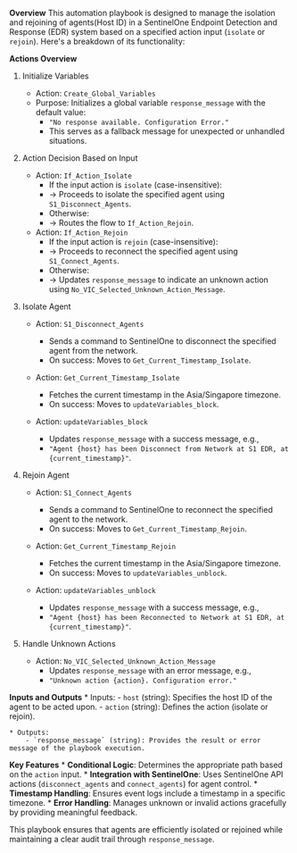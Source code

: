 **Overview**
This automation playbook is designed to manage the isolation and rejoining of agents(Host ID) in a SentinelOne Endpoint Detection and Response (EDR) system based on a specified action input (`isolate` or `rejoin`). Here's a breakdown of its functionality:

**Actions Overview**
1. Initialize Variables
    * Action: `Create_Global_Variables`
    * Purpose: Initializes a global variable `response_message` with the default value:
      - `"No response available. Configuration Error."`
      - This serves as a fallback message for unexpected or unhandled situations.

2. Action Decision Based on Input
    * Action: `If_Action_Isolate`
        - If the input action is `isolate` (case-insensitive):
        - → Proceeds to isolate the specified agent using `S1_Disconnect_Agents`.
        - Otherwise:
        - → Routes the flow to `If_Action_Rejoin`.
    * Action: `If_Action_Rejoin`
        - If the input action is `rejoin` (case-insensitive):
        - → Proceeds to reconnect the specified agent using `S1_Connect_Agents`.
        - Otherwise:
        - → Updates `response_message` to indicate an unknown action using `No_VIC_Selected_Unknown_Action_Message`.

3. Isolate Agent
    * Action: `S1_Disconnect_Agents`
        - Sends a command to SentinelOne to disconnect the specified agent from the network.
        - On success: Moves to `Get_Current_Timestamp_Isolate`.

    * Action: `Get_Current_Timestamp_Isolate`
        - Fetches the current timestamp in the Asia/Singapore timezone.
        - On success: Moves to `updateVariables_block`.

    * Action: `updateVariables_block`
        - Updates `response_message` with a success message, e.g.,
        - `"Agent {host} has been Disconnect from Network at S1 EDR, at {current_timestamp}"`.

4. Rejoin Agent

    * Action: `S1_Connect_Agents`
        - Sends a command to SentinelOne to reconnect the specified agent to the network.
        - On success: Moves to `Get_Current_Timestamp_Rejoin`.

    * Action: `Get_Current_Timestamp_Rejoin`
        - Fetches the current timestamp in the Asia/Singapore timezone.
        - On success: Moves to `updateVariables_unblock`.

    * Action: `updateVariables_unblock`
        - Updates `response_message` with a success message, e.g.,
        - `"Agent {host} has been Reconnected to Network at S1 EDR, at {current_timestamp}"`.

5. Handle Unknown Actions

    * Action: `No_VIC_Selected_Unknown_Action_Message`
        - Updates `response_message` with an error message, e.g.,
        - `"Unknown action {action}. Configuration error."`

**Inputs and Outputs**
    * Inputs:
        - `host` (string): Specifies the host ID of the agent to be acted upon.
        - `action` (string): Defines the action (isolate or rejoin).

    * Outputs:
        - `response_message` (string): Provides the result or error message of the playbook execution.

**Key Features**
    * **Conditional Logic**: Determines the appropriate path based on the `action` input.
    * **Integration with SentinelOne**: Uses SentinelOne API actions (`disconnect_agents` and `connect_agents`) for agent control.
    * **Timestamp Handling**: Ensures event logs include a timestamp in a specific timezone.
    * **Error Handling**: Manages unknown or invalid actions gracefully by providing meaningful feedback.

This playbook ensures that agents are efficiently isolated or rejoined while maintaining a clear audit trail through `response_message`.